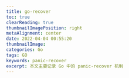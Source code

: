 ```yaml
---
title: go-recover
toc: true
clearReading: true
thumbnailImagePosition: right
metaAlignment: center
date: 2022-04-04 00:55:20
thumbnailImage:
categories: Go
tags: GO
keywords: panic-recover
excerpt: 本文主要记录 Go 中的 panic-recover 机制
---
```

<!-- toc -->
